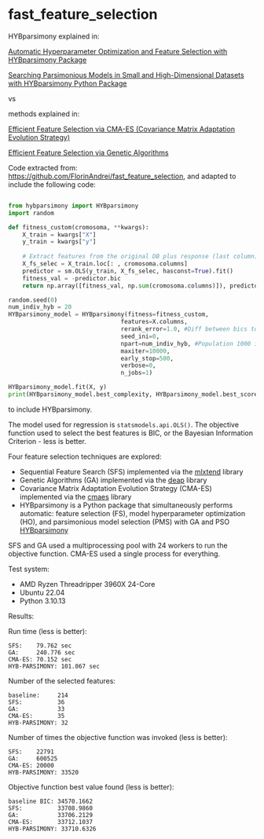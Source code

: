 # fast_feature_selection


HYBparsimony explained in:

[Automatic Hyperparameter Optimization and Feature Selection with HYBparsimony Package](https://medium.com/@jpison/automatic-hyperparameter-optimization-and-feature-selection-with-hybparsimony-package-fb69d0c800bc)

[Searching Parsimonious Models in Small and High-Dimensional Datasets with HYBparsimony Python Package](https://jpison.medium.com/search-for-parsimonious-models-in-small-and-high-dimensional-data-sets-with-hybparsimony-package-962803e96bf7)


vs


methods explained in:

[Efficient Feature Selection via CMA-ES (Covariance Matrix Adaptation Evolution Strategy)](https://towardsdatascience.com/efficient-feature-selection-via-cma-es-covariance-matrix-adaptation-evolution-strategy-ee312bc7b173)

[Efficient Feature Selection via Genetic Algorithms](https://towardsdatascience.com/efficient-feature-selection-via-genetic-algorithms-d6d3c9aff274)


Code extracted from: https://github.com/FlorinAndrei/fast_feature_selection, and adapted to include the following code:

```python

from hybparsimony import HYBparsimony
import random

def fitness_custom(cromosoma, **kwargs):
    X_train = kwargs["X"]
    y_train = kwargs["y"]
        
    # Extract features from the original DB plus response (last column)
    X_fs_selec = X_train.loc[: , cromosoma.columns]
    predictor = sm.OLS(y_train, X_fs_selec, hasconst=True).fit()
    fitness_val = -predictor.bic
    return np.array([fitness_val, np.sum(cromosoma.columns)]), predictor

random.seed(0)
num_indiv_hyb = 20
HYBparsimony_model = HYBparsimony(fitness=fitness_custom,
                                features=X.columns,
                                rerank_error=1.0, #Diff between bics to promote parsimonious solution
                                seed_ini=0,
                                npart=num_indiv_hyb, #Population 1000 individuals
                                maxiter=10000,
                                early_stop=500,
                                verbose=0,
                                n_jobs=1)

HYBparsimony_model.fit(X, y)
print(HYBparsimony_model.best_complexity, HYBparsimony_model.best_score, HYBparsimony_model.minutes_total)

```
to include HYBparsimony.



The model used for regression is `statsmodels.api.OLS()`. The objective function used to select the best features is BIC, or the Bayesian Information Criterion - less is better.

Four feature selection techniques are explored:

- Sequential Feature Search (SFS) implemented via the [mlxtend](https://github.com/rasbt/mlxtend) library
- Genetic Algorithms (GA) implemented via the [deap](https://github.com/DEAP/deap) library
- Covariance Matrix Adaptation Evolution Strategy (CMA-ES) implemented via the [cmaes](https://github.com/CyberAgentAILab/cmaes) library
- HYBparsimony is a Python package that simultaneously performs automatic: feature selection (FS), model hyperparameter optimization (HO), and parsimonious model selection (PMS) with GA and PSO [HYBparsimony](https://github.com/jodivaso/hybparsimony/)

SFS and GA used a multiprocessing pool with 24 workers to run the objective function. CMA-ES used a single process for everything.


Test system:

- AMD Ryzen Threadripper 3960X 24-Core
- Ubuntu 22.04
- Python 3.10.13


Results:

Run time (less is better):

```
SFS:    79.762 sec
GA:     240.776 sec
CMA-ES: 70.152 sec
HYB-PARSIMONY: 101.067 sec
```

Number of the selected features:

```
baseline:     214
SFS:          36
GA:           33
CMA-ES:       35
HYB-PARSIMONY: 32
```


Number of times the objective function was invoked (less is better):

```
SFS:    22791
GA:     600525
CMA-ES: 20000
HYB-PARSIMONY: 33520
```

Objective function best value found (less is better):

```
baseline BIC: 34570.1662
SFS:          33708.9860
GA:           33706.2129
CMA-ES:       33712.1037
HYB-PARSIMONY: 33710.6326
```
